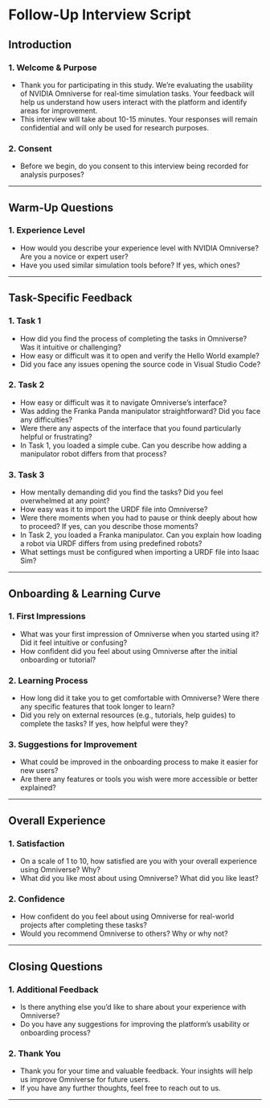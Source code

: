 
# **Follow-Up Interview Script**

## **Introduction**
### 1. Welcome & Purpose  
- Thank you for participating in this study. We’re evaluating the usability of NVIDIA Omniverse for real-time simulation tasks. Your feedback will help us understand how users interact with the platform and identify areas for improvement.  
- This interview will take about 10-15 minutes. Your responses will remain confidential and will only be used for research purposes.

### 2. Consent  
- Before we begin, do you consent to this interview being recorded for analysis purposes?


---

## **Warm-Up Questions**
### 1. Experience Level  
- How would you describe your experience level with NVIDIA Omniverse? Are you a novice or expert user?
- Have you used similar simulation tools before? If yes, which ones?

---

## **Task-Specific Feedback**
### 1. Task 1
- How did you find the process of completing the tasks in Omniverse? Was it intuitive or challenging?
- How easy or difficult was it to open and verify the Hello World example?
- Did you face any issues opening the source code in Visual Studio Code?

### 2. Task 2 
- How easy or difficult was it to navigate Omniverse’s interface?
- Was adding the Franka Panda manipulator straightforward? Did you face any difficulties?
- Were there any aspects of the interface that you found particularly helpful or frustrating?
- In Task 1, you loaded a simple cube. Can you describe how adding a manipulator robot differs from that process?

### 3. Task 3 
- How mentally demanding did you find the tasks? Did you feel overwhelmed at any point?
- How easy was it to import the URDF file into Omniverse?
- Were there moments when you had to pause or think deeply about how to proceed? If yes, can you describe those moments?
- In Task 2, you loaded a Franka manipulator. Can you explain how loading a robot via URDF differs from using predefined robots?
- What settings must be configured when importing a URDF file into Isaac Sim?

---

## **Onboarding & Learning Curve**
### 1. First Impressions  
- What was your first impression of Omniverse when you started using it? Did it feel intuitive or confusing?
- How confident did you feel about using Omniverse after the initial onboarding or tutorial?

### 2. Learning Process  
- How long did it take you to get comfortable with Omniverse? Were there any specific features that took longer to learn?
- Did you rely on external resources (e.g., tutorials, help guides) to complete the tasks? If yes, how helpful were they?

### 3. Suggestions for Improvement  
- What could be improved in the onboarding process to make it easier for new users? 
- Are there any features or tools you wish were more accessible or better explained?

---

## **Overall Experience**
### 1. Satisfaction  
- On a scale of 1 to 10, how satisfied are you with your overall experience using Omniverse? Why?  
- What did you like most about using Omniverse? What did you like least?

### 2. Confidence  
- How confident do you feel about using Omniverse for real-world projects after completing these tasks?
- Would you recommend Omniverse to others? Why or why not?

---

## **Closing Questions**
### 1. Additional Feedback  
- Is there anything else you’d like to share about your experience with Omniverse?
- Do you have any suggestions for improving the platform’s usability or onboarding process?

### 2. Thank You  
- Thank you for your time and valuable feedback. Your insights will help us improve Omniverse for future users.
- If you have any further thoughts, feel free to reach out to us.

---




